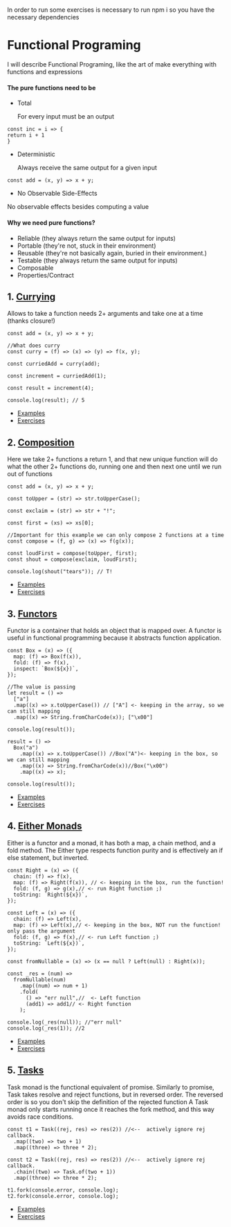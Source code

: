 #

In order to run some exercises is necessary to run npm i
so you have the necessary dependencies

#

# Functional Programing

I will describe Functional Programing, like the art of make everything with functions and expressions

#### The pure functions need to be

- Total

  For every input must be an output

```
const inc = i => {
return i + 1
}
```

- Deterministic

  Always receive the same output for a given input

```
const add = (x, y) => x + y;
```

- No Observable Side-Effects

No observable effects besides computing a value

#### Why we need pure functions?

- Reliable (they always return the same output for inputs)
- Portable (they're not, stuck in their environment)
- Reusable (they're not basically again, buried in their environment.)
- Testable (they always return the same output for inputs)
- Composable
- Properties/Contract

## 1. [Currying](./1%20Currying/)

Allows to take a function needs 2+ arguments and take one at a time (thanks closure!)

```
const add = (x, y) => x + y;

//What does curry
const curry = (f) => (x) => (y) => f(x, y);

const curriedAdd = curry(add);

const increment = curriedAdd(1);

const result = increment(4);

console.log(result); // 5
```

- [Examples](./1%20Currying/Examples/)
- [Exercises](./1%20Currying/Exercises/)

## 2. [Composition](./2%20Composition/)

Here we take 2+ functions a return 1, and that new unique function will do what the other 2+ functions do, running one and then next one until we run out of functions

```
const add = (x, y) => x + y;

const toUpper = (str) => str.toUpperCase();

const exclaim = (str) => str + "!";

const first = (xs) => xs[0];

//Important for this example we can only compose 2 functions at a time
const compose = (f, g) => (x) => f(g(x));

const loudFirst = compose(toUpper, first);
const shout = compose(exclaim, loudFirst);

console.log(shout("tears")); // T!

```

- [Examples](./2%20Composition/Examples/)
- [Exercises](./2%20Composition/Exercises/)

## 3. [Functors](./3%20Functors/)

Functor is a container that holds an object that is mapped over.
A functor is useful in functional programming because it abstracts function application.

```
const Box = (x) => ({
  map: (f) => Box(f(x)),
  fold: (f) => f(x),
  inspect: `Box(${x})`,
});

//The value is passing
let result = () =>
  ["a"]
  .map((x) => x.toUpperCase()) // ["A"] <- keeping in the array, so we can still mapping
  .map((x) => String.fromCharCode(x)); ["\x00"]

console.log(result());

result = () =>
  Box("a")
    .map((x) => x.toUpperCase()) //Box("A")<- keeping in the box, so we can still mapping
    .map((x) => String.fromCharCode(x))//Box("\x00")
    .map((x) => x);

console.log(result());
```

- [Examples](./3%20Functors/Examples/)
- [Exercises](./3%20Functors/Exercises/)

## 4. [Either Monads](./4%20Monads/)

Either is a functor and a monad, it has both a map, a chain method, and a fold method.
The Either type respects function purity and is effectively an if else statement, but inverted.

```
const Right = (x) => ({
  chain: (f) => f(x),
  map: (f) => Right(f(x)), // <- keeping in the box, run the function!
  fold: (f, g) => g(x),// <- run Right function ;)
  toString: `Right(${x})`,
});

const Left = (x) => ({
  chain: (f) => Left(x),
  map: (f) => Left(x),// <- keeping in the box, NOT run the function! only pass the argument
  fold: (f, g) => f(x),// <- run Left function ;)
  toString: `Left(${x})`,
});

const fromNullable = (x) => (x == null ? Left(null) : Right(x));

const _res = (num) =>
  fromNullable(num)
    .map((num) => num + 1)
    .fold(
      () => "err null",//  <- Left function
      (add1) => add1// <- Right function
    );

console.log(_res(null)); //"err null"
console.log(_res(1)); //2
```

- [Examples](./4%20Monads/Examples/)
- [Exercises](./4%20Monads/Exercises/)

## 5. [Tasks](./5%20Tasks/)

Task monad is the functional equivalent of promise.
Similarly to promise, Task takes resolve and reject functions, but in reversed order.
The reversed order is so you don't skip the definition of the rejected function
A Task monad only starts running once it reaches the fork method, and this way avoids race conditions.

```
const t1 = Task((rej, res) => res(2)) //<--  actively ignore rej callback.
  .map((two) => two + 1)
  .map((three) => three * 2);

const t2 = Task((rej, res) => res(2)) //<--  actively ignore rej callback.
  .chain((two) => Task.of(two + 1))
  .map((three) => three * 2);

t1.fork(console.error, console.log);
t2.fork(console.error, console.log);

```

- [Examples](./5%20Tasks/Examples/)
- [Exercises](./5%20Tasks/Exercises/)
